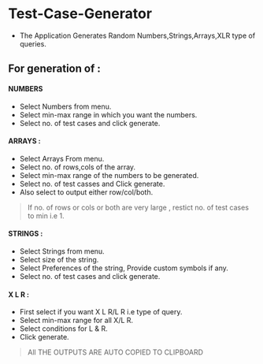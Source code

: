 # Test-Case-Generator
* The Application Generates Random Numbers,Strings,Arrays,XLR type of queries.

## For generation of :
#### NUMBERS
* Select Numbers from menu.
* Select min-max range in which you want the numbers.
* Select no. of test cases and click generate.

	
#### ARRAYS :
* Select Arrays From menu.
* Select no. of rows,cols of the array.
* Select min-max range of the numbers to be generated.
* Select no. of test casses and Click generate.
* Also select to output either row/col/both.
> If no. of rows or cols or both are very large , restict no. of test cases to min i.e 1.	</br>

#### STRINGS : 
* Select Strings from menu.
* Select size of the string.
*	Select Preferences of the string, Provide custom symbols if any.
* Select no. of test cases and click generate.

#### X L R : 
* First select if you want X L R/L R i.e type of query.
* Select min-max range for all X/L R.
* Select conditions for L & R.
* Click generate.

> All THE OUTPUTS ARE AUTO COPIED TO CLIPBOARD
